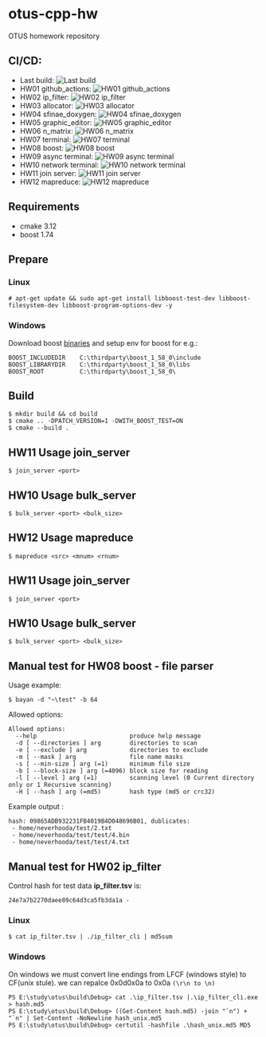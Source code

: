 # otus-cpp-hw
OTUS homework repository 

## CI/CD:
- Last build: ![Last build](https://github.com/neverhoodanx/otus-cpp-hw/actions/workflows/release.yml/badge.svg)
- HW01 github_actions: ![HW01 github_actions](https://github.com/neverhoodanx/otus-cpp-hw/actions/workflows/release.yml/badge.svg?branch=feature/github_actions)
- HW02 ip_filter: ![HW02 ip_filter](https://github.com/neverhoodanx/otus-cpp-hw/actions/workflows/release.yml/badge.svg?branch=release/ip-filter)
- HW03 allocator: ![HW03 allocator](https://github.com/neverhoodanx/otus-cpp-hw/actions/workflows/release.yml/badge.svg?branch=release/allocator)
- HW04 sfinae_doxygen: ![HW04 sfinae_doxygen](https://github.com/neverhoodanx/otus-cpp-hw/actions/workflows/release.yml/badge.svg?branch=release/sfinae_doxygen)
- HW05 graphic_editor: ![HW05 graphic_editor](https://github.com/neverhoodanx/otus-cpp-hw/actions/workflows/release.yml/badge.svg?branch=release/graphic-editor)
- HW06 n_matrix: ![HW06 n_matrix](https://github.com/neverhoodanx/otus-cpp-hw/actions/workflows/release.yml/badge.svg?branch=release/matrix)
- HW07 terminal: ![HW07 terminal](https://github.com/neverhoodanx/otus-cpp-hw/actions/workflows/release.yml/badge.svg?branch=release/terminal)
- HW08 boost: ![HW08 boost](https://github.com/neverhoodanx/otus-cpp-hw/actions/workflows/release.yml/badge.svg?branch=release/boost)
- HW09 async terminal: ![HW09 async terminal](https://github.com/neverhoodanx/otus-cpp-hw/actions/workflows/release.yml/badge.svg?branch=release/async-terminal)
- HW10 network terminal: ![HW10 network terminal](https://github.com/neverhoodanx/otus-cpp-hw/actions/workflows/release.yml/badge.svg?branch=release/network-terminal)
- HW11 join server: ![HW11 join server](https://github.com/neverhoodanx/otus-cpp-hw/actions/workflows/release.yml/badge.svg?branch=release/join_server)
- HW12 mapreduce: ![HW12 mapreduce](https://github.com/neverhoodanx/otus-cpp-hw/actions/workflows/release.yml/badge.svg?branch=release/mapreduce)

## Requirements
 - cmake 3.12
 - boost 1.74

## Prepare
### Linux
```shell script
# apt-get update && sudo apt-get install libboost-test-dev libboost-filesystem-dev libboost-program-options-dev -y
```

### Windows
Download boost [binaries](https://sourceforge.net/projects/boost/files/boost-binaries/) and setup env for boost for e.g.:
```shell script
BOOST_INCLUDEDIR    C:\thirdparty\boost_1_58_0\include
BOOST_LIBRARYDIR    C:\thirdparty\boost_1_58_0\libs
BOOST_ROOT          C:\thirdparty\boost_1_58_0\
```

## Build 
```shell script
$ mkdir build && cd build
$ cmake .. -DPATCH_VERSION=1 -DWITH_BOOST_TEST=ON
$ cmake --build .
```
## HW11 Usage join_server
```shell script
$ join_server <port>
```

## HW10 Usage bulk_server
```shell script
$ bulk_server <port> <bulk_size>
```

## HW12 Usage mapreduce
```shell script
$ mapreduce <src> <mnum> <rnum>
```

## HW11 Usage join_server
```shell script
$ join_server <port>
```

## HW10 Usage bulk_server
```shell script
$ bulk_server <port> <bulk_size>
```

## Manual test for HW08 boost - file parser
Usage example:
```shell script
$ bayan -d "~\test" -b 64
```
Allowed options:
```shell script
Allowed options:
  --help                          produce help message
  -d [ --directories ] arg        directories to scan
  -e [ --exclude ] arg            directories to exclude
  -m [ --mask ] arg               file name masks
  -s [ --min-size ] arg (=1)      minimum file size
  -b [ --block-size ] arg (=4096) block size for reading
  -l [ --level ] arg (=1)         scanning level (0 Current directory only or 1 Recursive scanning)
  -H [ --hash ] arg (=md5)        hash type (md5 or crc32)
```
Example output :
```
hash: 09865ADB932231FB4019B4D048696B01, dublicates: 
 - home/neverhooda/test/2.txt 
 - home/neverhooda/test/test/4.bin 
 - home/neverhooda/test/test/4.txt 
```
## Manual test for HW02 ip_filter
Control hash for test data **ip_filter.tsv** is:
```shell script
24e7a7b2270daee89c64d3ca5fb3da1a -
```

### Linux
```shell script
$ cat ip_filter.tsv | ./ip_filter_cli | md5sum
```

### Windows
On windows we must convert line endings from LFCF (windows style) to CF(unix stule). we can repalce 0x0d0x0a to 0x0a `(\r\n to \n)` 
```shell script
PS E:\study\otus\build\Debug> cat .\ip_filter.tsv |.\ip_filter_cli.exe > hash.md5
PS E:\study\otus\build\Debug> ((Get-Content hash.md5) -join "`n") + "`n" | Set-Content -NoNewline hash_unix.md5
PS E:\study\otus\build\Debug> certutil -hashfile .\hash_unix.md5 MD5
```